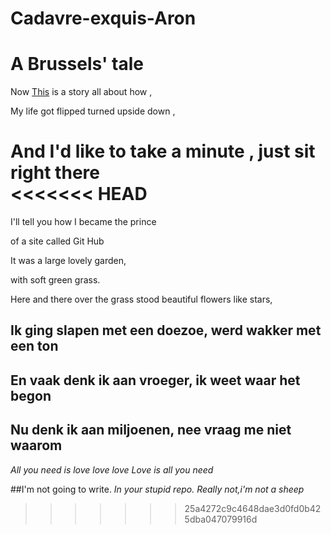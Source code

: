 # Cadavre-exquis-Aron
# A Brussels' tale

Now [This](https://www.youtube.com/watch?v=1nCqRmx3Dnw) is a story all about how ,

My life got flipped turned upside down ,

And I'd like to take a minute , just sit right there  
<<<<<<< HEAD
=======

I'll tell you how I became the prince

of a site called Git Hub

It was a large lovely garden,

with soft green grass.

Here and there over the grass stood beautiful flowers like stars,

## Ik ging slapen met een doezoe, werd wakker met een ton
## En vaak denk ik aan vroeger, ik weet waar het begon
## Nu denk ik aan miljoenen, nee vraag me niet waarom

*All you need is love love love
Love is all you need*

##I'm not going to write.
_In your stupid repo._
*Really not,i'm not a sheep*
>>>>>>> 25a4272c9c4648dae3d0fd0b425dba047079916d
